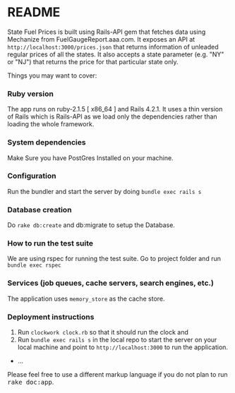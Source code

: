 # README

State Fuel Prices is built using Rails-API gem that fetches data using Mechanize from FuelGaugeReport.aaa.com. It exposes an API at 
`http://localhost:3000/prices.json` that returns information of unleaded regular prices of all the states.
It also accepts a state parameter (e.g. "NY" or "NJ") that returns the price for that particular state only.

Things you may want to cover:

### Ruby version
The app runs on ruby-2.1.5 [ x86_64 ] and Rails 4.2.1. It uses a thin version of Rails which is Rails-API as we load only the dependencies
rather than loading the whole framework.

###   System dependencies
Make Sure you have PostGres Installed on your machine.

###  Configuration

 Run the bundler and start the server by doing `bundle exec rails s`

### Database creation
  Do `rake db:create` and db:migrate to setup the Database.

###   How to run the test suite
 We are using rspec for running the test suite. Go to project folder and run `bundle exec rspec`
 

###  Services (job queues, cache servers, search engines, etc.)
 The application uses `memory_store` as the cache store.

###   Deployment instructions
 1. Run `clockwork clock.rb` so that it should run the clock and 
 2. Run `bundle exec rails s` in the local repo to start the server on your local machine and point to `http://localhost:3000` to run the application.
 
* ...


Please feel free to use a different markup language if you do not plan to run
<tt>rake doc:app</tt>.
